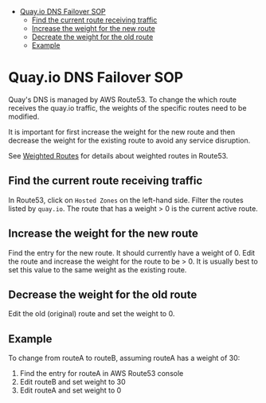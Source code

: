 - [Quay.io DNS Failover SOP](#quayio-dns-failover-sop)
  - [Find the current route receiving traffic](#find-the-current-route-receiving-traffic)
  - [Increase the weight for the new route](#increase-the-weight-for-the-new-route)
  - [Decreate the weight for the old route](#decreate-the-weight-for-the-old-route)
  - [Example](#example)

# Quay.io DNS Failover SOP

Quay's DNS is managed by AWS Route53. To change the which route receives the quay.io traffic, the weights of the specific routes need to be modified.

It is important for first increase the weight for the new route and then decrease the weight for the existing route to avoid any service disruption.

See [Weighted Routes](https://gitlab.cee.redhat.com/service/app-interface/-/blob/master/docs/aws/aws-route53.md#selecting-a-weight-for-a-weighted-record) for details about weighted routes in Route53.

## Find the current route receiving traffic

In Route53, click on `Hosted Zones` on the left-hand side.  Filter the routes listed by `quay.io`.  The route that has a weight > 0 is the current active route.

## Increase the weight for the new route

Find the entry for the new route.  It should currently have a weight of 0.  Edit the route and increase the weight for the route to be > 0.  It is usually best to set this value to the same weight as the existing route.

## Decrease the weight for the old route

Edit the old (original) route and set the weight to 0.

## Example

To change from routeA to routeB, assuming routeA has a weight of 30:

1. Find the entry for routeA in AWS Route53 console
1. Edit routeB and set weight to 30
1. Edit routeA and set weight to 0
